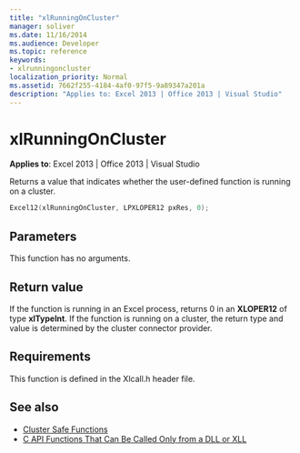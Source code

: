 ```yaml
---
title: "xlRunningOnCluster"
manager: soliver
ms.date: 11/16/2014
ms.audience: Developer
ms.topic: reference
keywords:
- xlrunningoncluster
localization_priority: Normal
ms.assetid: 7662f255-4184-4af0-97f5-9a89347a201a
description: "Applies to: Excel 2013 | Office 2013 | Visual Studio"
---
```


# xlRunningOnCluster

**Applies to**: Excel 2013 | Office 2013 | Visual Studio 
  
Returns a value that indicates whether the user-defined function is running on a cluster. 
  
```cpp
Excel12(xlRunningOnCluster, LPXLOPER12 pxRes, 0);
```

## Parameters

This function has no arguments.
  
## Return value

If the function is running in an Excel process, returns 0 in an **XLOPER12** of type **xlTypeInt**. If the function is running on a cluster, the return type and value is determined by the cluster connector provider.
  
## Requirements

This function is defined in the Xlcall.h header file.
  
## See also

- [Cluster Safe Functions](cluster-safe-functions.md)
- [C API Functions That Can Be Called Only from a DLL or XLL](c-api-functions-that-can-be-called-only-from-a-dll-or-xll.md)


